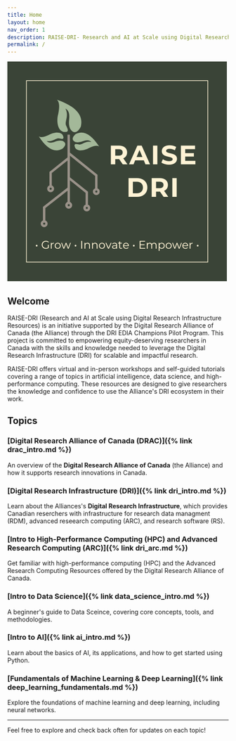 ```yaml
---
title: Home
layout: home
nav_order: 1
description: RAISE-DRI- Research and AI at Scale using Digital Research Infrastructure Resources 
permalink: /
---
```


![RAISE-DRI logo](assets/images/RAISE-DRI_logo_full.png)

## Welcome

RAISE-DRI (Research and AI at Scale using Digital Research Infrastructure Resources) is an initiative supported by the Digital Research Alliance of Canada (the Alliance) through the DRI EDIA Champions Pilot Program. This project is committed to empowering equity-deserving researchers in Canada with the skills and knowledge needed to leverage the Digital Research Infrastructure (DRI) for scalable and impactful research.

RAISE-DRI offers virtual and in-person workshops and self-guided tutorials covering a range of topics in artificial intelligence, data science, and high-performance computing. These resources are designed to give researchers the knowledge and confidence to use the Alliance's DRI ecosystem in their work.


## Topics 

### [Digital Research Alliance of Canada (DRAC)]({% link drac_intro.md %})
An overview of the **Digital Research Alliance of Canada** (the Alliance) and how it supports research innovations in Canada. 

### [Digital Research Infrastructure (DRI)]({% link dri_intro.md %})
Learn about the Alliances's **Digital Research Infrastructure**, which provides Canadian reserchers with infrastructure for research data managment (RDM), advanced reseearch computing (ARC), and research software (RS). 

### [Intro to High-Performance Computing (HPC) and Advanced Research Computing (ARC)]({% link dri_arc.md %})
Get familiar with high-performance computing (HPC) and the Advanced Research Computing Resources offered by the Digital Research Alliance of Canada. 

### [Intro to Data Science]({% link data_science_intro.md %})
A beginner's guide to Data Sceince, covering core concepts, tools, and methodologies. 

### [Intro to AI]({% link ai_intro.md %})
Learn about the basics of AI, its applications, and how to get started using Python. 

### [Fundamentals of Machine Learning & Deep Learning]({% link deep_learning_fundamentals.md %})
Explore the foundations of machine learning and deep learning, including neural networks. 


---

Feel free to explore and check back often for updates on each topic! 

